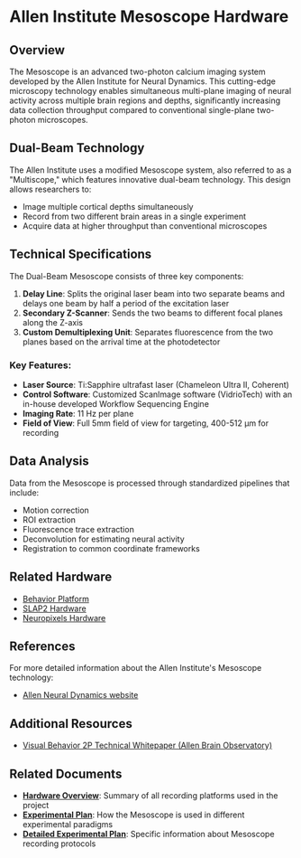 # Allen Institute Mesoscope Hardware

## Overview

The Mesoscope is an advanced two-photon calcium imaging system developed by the Allen Institute for Neural Dynamics. This cutting-edge microscopy technology enables simultaneous multi-plane imaging of neural activity across multiple brain regions and depths, significantly increasing data collection throughput compared to conventional single-plane two-photon microscopes.

## Dual-Beam Technology

The Allen Institute uses a modified Mesoscope system, also referred to as a "Multiscope," which features innovative dual-beam technology. This design allows researchers to:

- Image multiple cortical depths simultaneously
- Record from two different brain areas in a single experiment
- Acquire data at higher throughput than conventional microscopes

## Technical Specifications

The Dual-Beam Mesoscope consists of three key components:

1. **Delay Line**: Splits the original laser beam into two separate beams and delays one beam by half a period of the excitation laser
2. **Secondary Z-Scanner**: Sends the two beams to different focal planes along the Z-axis
3. **Custom Demultiplexing Unit**: Separates fluorescence from the two planes based on the arrival time at the photodetector

### Key Features:

- **Laser Source**: Ti:Sapphire ultrafast laser (Chameleon Ultra II, Coherent)
- **Control Software**: Customized ScanImage software (VidrioTech) with an in-house developed Workflow Sequencing Engine
- **Imaging Rate**: 11 Hz per plane
- **Field of View**: Full 5mm field of view for targeting, 400-512 μm for recording

## Data Analysis

Data from the Mesoscope is processed through standardized pipelines that include:

- Motion correction
- ROI extraction
- Fluorescence trace extraction
- Deconvolution for estimating neural activity
- Registration to common coordinate frameworks

## Related Hardware

- [Behavior Platform](behavior_training.md)
- [SLAP2 Hardware](allen_institute_slap2_hardware.md)
- [Neuropixels Hardware](allen_institute_neuropixels_hardware.md)

## References

For more detailed information about the Allen Institute's Mesoscope technology:

- [Allen Neural Dynamics website](https://www.allenneuraldynamics.org/)

## Additional Resources

- [Visual Behavior 2P Technical Whitepaper (Allen Brain Observatory)](https://portal.brain-map.org/explore/circuits/visual-behavior-2p)

## Related Documents

- **[Hardware Overview](../hardware-overview.md)**: Summary of all recording platforms used in the project
- **[Experimental Plan](../experimental-plan.md)**: How the Mesoscope is used in different experimental paradigms
- **[Detailed Experimental Plan](../detailed-experimental-plan.md)**: Specific information about Mesoscope recording protocols
